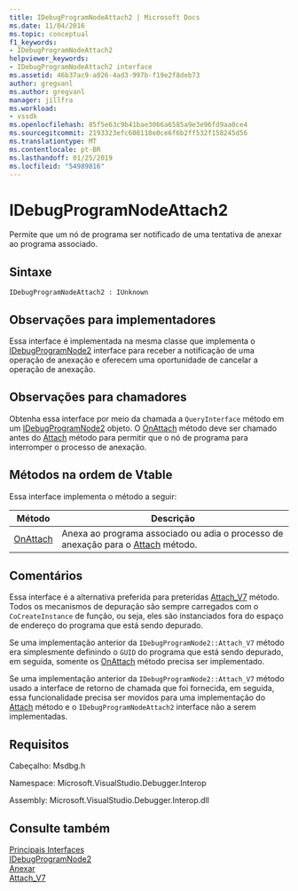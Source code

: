 ```yaml
---
title: IDebugProgramNodeAttach2 | Microsoft Docs
ms.date: 11/04/2016
ms.topic: conceptual
f1_keywords:
- IDebugProgramNodeAttach2
helpviewer_keywords:
- IDebugProgramNodeAttach2 interface
ms.assetid: 46b37ac9-a026-4ad3-997b-f19e2f8deb73
author: gregvanl
ms.author: gregvanl
manager: jillfra
ms.workload:
- vssdk
ms.openlocfilehash: 85f5e63c9b41bae3066a6585a9e3e96fd9aa0ce4
ms.sourcegitcommit: 2193323efc608118e0ce6f6b2ff532f158245d56
ms.translationtype: MT
ms.contentlocale: pt-BR
ms.lasthandoff: 01/25/2019
ms.locfileid: "54989816"
---
```

# <a name="idebugprogramnodeattach2"></a>IDebugProgramNodeAttach2
Permite que um nó de programa ser notificado de uma tentativa de anexar ao programa associado.  
  
## <a name="syntax"></a>Sintaxe  
  
```  
IDebugProgramNodeAttach2 : IUnknown  
```  
  
## <a name="notes-for-implementers"></a>Observações para implementadores  
 Essa interface é implementada na mesma classe que implementa o [IDebugProgramNode2](../../../extensibility/debugger/reference/idebugprogramnode2.md) interface para receber a notificação de uma operação de anexação e oferecem uma oportunidade de cancelar a operação de anexação.  
  
## <a name="notes-for-callers"></a>Observações para chamadores  
 Obtenha essa interface por meio da chamada a `QueryInterface` método em um [IDebugProgramNode2](../../../extensibility/debugger/reference/idebugprogramnode2.md) objeto. O [OnAttach](../../../extensibility/debugger/reference/idebugprogramnodeattach2-onattach.md) método deve ser chamado antes do [Attach](../../../extensibility/debugger/reference/idebugengine2-attach.md) método para permitir que o nó de programa para interromper o processo de anexação.  
  
## <a name="methods-in-vtable-order"></a>Métodos na ordem de Vtable  
 Essa interface implementa o método a seguir:  
  
|Método|Descrição|  
|------------|-----------------|  
|[OnAttach](../../../extensibility/debugger/reference/idebugprogramnodeattach2-onattach.md)|Anexa ao programa associado ou adia o processo de anexação para o [Attach](../../../extensibility/debugger/reference/idebugengine2-attach.md) método.|  
  
## <a name="remarks"></a>Comentários  
 Essa interface é a alternativa preferida para preteridas [Attach_V7](../../../extensibility/debugger/reference/idebugprogramnode2-attach-v7.md) método. Todos os mecanismos de depuração são sempre carregados com o `CoCreateInstance` de função, ou seja, eles são instanciados fora do espaço de endereço do programa que está sendo depurado.  
  
 Se uma implementação anterior da `IDebugProgramNode2::Attach_V7` método era simplesmente definindo o `GUID` do programa que está sendo depurado, em seguida, somente os [OnAttach](../../../extensibility/debugger/reference/idebugprogramnodeattach2-onattach.md) método precisa ser implementado.  
  
 Se uma implementação anterior da `IDebugProgramNode2::Attach_V7` método usado a interface de retorno de chamada que foi fornecida, em seguida, essa funcionalidade precisa ser movidos para uma implementação do [Attach](../../../extensibility/debugger/reference/idebugengine2-attach.md) método e o `IDebugProgramNodeAttach2` interface não a serem implementadas.  
  
## <a name="requirements"></a>Requisitos  
 Cabeçalho: Msdbg.h  
  
 Namespace: Microsoft.VisualStudio.Debugger.Interop  
  
 Assembly: Microsoft.VisualStudio.Debugger.Interop.dll  
  
## <a name="see-also"></a>Consulte também  
 [Principais Interfaces](../../../extensibility/debugger/reference/core-interfaces.md)   
 [IDebugProgramNode2](../../../extensibility/debugger/reference/idebugprogramnode2.md)   
 [Anexar](../../../extensibility/debugger/reference/idebugengine2-attach.md)   
 [Attach_V7](../../../extensibility/debugger/reference/idebugprogramnode2-attach-v7.md)